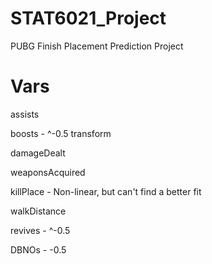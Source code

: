 # STAT6021_Project
PUBG Finish Placement Prediction Project

# Vars
assists

boosts - ^-0.5 transform

damageDealt

weaponsAcquired

killPlace - Non-linear, but can't find a better fit

walkDistance

revives - ^-0.5

DBNOs - -0.5
